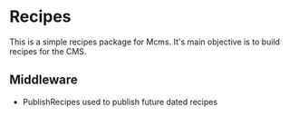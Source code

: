 # Recipes
This is a simple recipes package for Mcms. It's main objective is to build
recipes for the CMS.

## Middleware
* PublishRecipes used to publish future dated recipes
